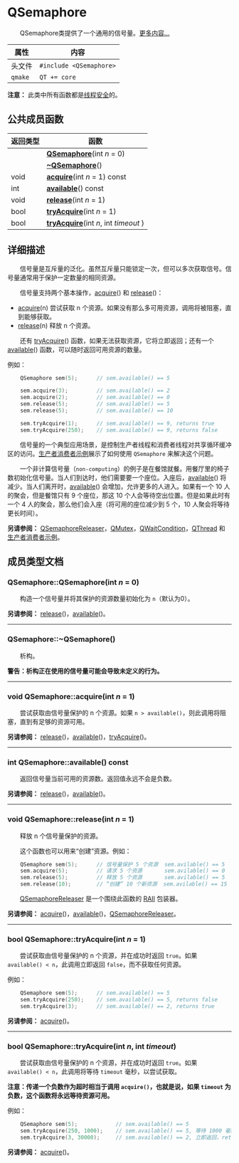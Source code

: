 


# QSemaphore

&emsp;&emsp;QSemaphore类提供了一个通用的信号量。[更多内容...](#详细描述)

|属性|内容|
|-|-|
|头文件|`#include <QSemaphore>`|
|`qmake`|`QT += core`|

**注意：** 此类中所有函数都是[线程安全](../../R/Reentrancy_and_Thread-Safety/Reentrancy_and_Thread-Safety.md)的。




## 公共成员函数

|返回类型|函数|
|-|-|
||**[QSemaphore](#qsemaphoreqsemaphoreint-n--0)**(int *n* = 0)|
||**[~QSemaphore](#qsemaphoreqsemaphore)**()|
|void|**[acquire](#void-qsemaphoreacquireint-n--1)**(int *n* = 1) const|
|int|**[available](#int-qsemaphoreavailable-const)**() const|
|void|**[release](#void-qsemaphorereleaseint-n--1)**(int *n* = 1)|
|bool|**[tryAcquire](#bool-qsemaphoretryacquireint-n--1)**(int *n* = 1)|
|bool|**[tryAcquire](#bool-qsemaphoretryacquireint-n-int-timeout)**(int *n*, int *timeout* )|




## 详细描述

&emsp;&emsp;信号量是互斥量的泛化。虽然互斥量只能锁定一次，但可以多次获取信号。信号量通常用于保护一定数量的相同资源。  

&emsp;&emsp;信号量支持两个基本操作，[acquire](#void-qsemaphoreacquireint-n--1)() 和 [release](#void-qsemaphorereleaseint-n--1)()：

* [acquire](#void-qsemaphoreacquireint-n--1)(n) 尝试获取 n 个资源。如果没有那么多可用资源，调用将被阻塞，直到能够获取。
* [release](#void-qsemaphorereleaseint-n--1)(n) 释放 n 个资源。

&emsp;&emsp;还有 [tryAcquire](#bool-qsemaphoretryacquireint-n--1)() 函数，如果无法获取资源，它将立即返回；还有一个 [available](#int-qsemaphoreavailable-const)() 函数，可以随时返回可用资源的数量。

例如：

```cpp
    QSemaphore sem(5);      // sem.available() == 5

    sem.acquire(3);         // sem.available() == 2
    sem.acquire(2);         // sem.available() == 0
    sem.release(5);         // sem.available() == 5
    sem.release(5);         // sem.available() == 10

    sem.tryAcquire(1);      // sem.available() == 9, returns true
    sem.tryAcquire(250);    // sem.available() == 9, returns false
```

&emsp;&emsp;信号量的一个典型应用场景，是控制生产者线程和消费者线程对共享循环缓冲区的访问。[生产者消费者示例]()展示了如何使用 `QSemaphore` 来解决这个问题。

&emsp;&emsp;一个非计算信号量（`non-computing`）的例子是在餐馆就餐。用餐厅里的椅子数初始化信号量。当人们到达时，他们需要要一个座位。入座后，[available](#int-qsemaphoreavailable-const)() 将减少。当人们离开时，[available](#int-qsemaphoreavailable-const)() 会增加，允许更多的人进入。如果有一个 10 人的聚会，但是餐馆只有 9 个座位，那这 10 个人会等待空出位置。但是如果此时有一个 4 人的聚会，那么他们会入座（将可用的座位减少到 5 个，10 人聚会将等待更长时间）。

**另请参阅：** [QSemaphoreReleaser]()，[QMutex](../../M/QMutex/QMutex.md)，[QWaitCondition](../../W/QWaitCondition/QWaitCondition.md)，[QThread](../../T/QThread/QThread.md) 和 [生产者消费者示例]()。




## 成员类型文档

### QSemaphore::QSemaphore(int *n* = 0)

&emsp;&emsp;构造一个信号量并将其保护的资源数量初始化为 `n`（默认为0）。

**另请参阅：** [release](#void-qsemaphorereleaseint-n--1)()，[available](#int-qsemaphoreavailable-const)()。


---
### QSemaphore::~QSemaphore()

&emsp;&emsp;析构。

**警告：析构正在使用的信号量可能会导致未定义的行为。**


---
### void QSemaphore::acquire(int *n* = 1)

&emsp;&emsp;尝试获取由信号量保护的 n 个资源。如果 `n > available()`，则此调用将阻塞，直到有足够的资源可用。

**另请参阅：** [release](#void-qsemaphorereleaseint-n--1)()，[available](#int-qsemaphoreavailable-const)()，[tryAcquire](#bool-qsemaphoretryacquireint-n--1)()。


---
### int QSemaphore::available() const

&emsp;&emsp;返回信号量当前可用的资源数。返回值永远不会是负数。

**另请参阅：** [release](#void-qsemaphorereleaseint-n--1)()，[available](#int-qsemaphoreavailable-const)()。


---
### void QSemaphore::release(int *n* = 1)

&emsp;&emsp;释放 n 个信号量保护的资源。

&emsp;&emsp;这个函数也可以用来“创建”资源。例如：
```cpp
    QSemaphore sem(5);      // 信号量保护 5 个资源  sem.avilable() == 5
    sem.acquire(5);         // 请求 5 个资源       sem.avilable() == 0
    sem.release(5);         // 释放 5 个资源       sem.avilable() == 5
    sem.release(10);        // “创建” 10 个新资源  sem.avilable() == 15
```
&emsp;&emsp;[QSemaphoreReleaser](../../S/QSemaphoreReleaser/QSemaphoreReleaser.md) 是一个围绕此函数的 [RAII](https://zh.cppreference.com/w/cpp/language/raii) 包装器。

**另请参阅：** [acquire](#void-qsemaphoreacquireint-n--1)()，[available](#int-qsemaphoreavailable-const)()，[QSemaphoreReleaser](../../S/QSemaphoreReleaser/QSemaphoreReleaser.md)。


---
### bool QSemaphore::tryAcquire(int *n* = 1)

&emsp;&emsp;尝试获取由信号量保护的 n 个资源，并在成功时返回 `true`。如果 `available() < n`，此调用立即返回 `false`，而不获取任何资源。

例如：
```cpp
    QSemaphore sem(5);      // sem.available() == 5
    sem.tryAcquire(250);    // sem.available() == 5, returns false
    sem.tryAcquire(3);      // sem.available() == 2, returns true
```

**另请参阅：** [acquire](#void-qsemaphoreacquireint-n--1)()。


---
### bool QSemaphore::tryAcquire(int *n*, int *timeout*)

&emsp;&emsp;尝试获取由信号量保护的 n 个资源，并在成功时返回 `true`。如果 `available() < n`，此调用将等待 `timeout` 毫秒，以尝试获取。

**注意：传递一个负数作为超时相当于调用 `acquire()`，也就是说，如果 `timeout` 为负数，这个函数将永远等待资源可用。**

例如：
```cpp
    QSemaphore sem(5);            // sem.available() == 5
    sem.tryAcquire(250, 1000);    // sem.available() == 5, 等待 1000 毫秒，returns false
    sem.tryAcquire(3, 30000);     // sem.available() == 2, 立即返回，returns true
```

**另请参阅：** [acquire](#void-qsemaphoreacquireint-n--1)()。


